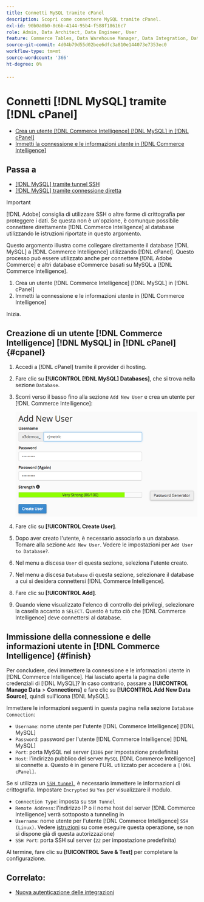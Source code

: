```yaml
---
title: Connetti MySQL tramite cPanel
description: Scopri come connettere MySQL tramite cPanel.
exl-id: 90b0a0b0-8c6b-4144-95b4-f588f18616c7
role: Admin, Data Architect, Data Engineer, User
feature: Commerce Tables, Data Warehouse Manager, Data Integration, Data Import/Export, SQL Report Builder
source-git-commit: 4d04b79d55d02bee6dfc3a810e144073e7353ec0
workflow-type: tm+mt
source-wordcount: '366'
ht-degree: 0%

---
```


# Connetti [!DNL MySQL] tramite [!DNL cPanel]

* [Crea un utente  [!DNL Commerce Intelligence] [!DNL MySQL] in [!DNL cPanel]](#cpanel)
* [Immetti la connessione e le informazioni utente in  [!DNL Commerce Intelligence]](#finish)

## Passa a

* [[!DNL MySQL] tramite tunnel SSH](../integrations/mysql-via-ssh-tunnel.md)
* [[!DNL MySQL] tramite connessione diretta](../integrations/mysql-via-a-direct-connection.md)

>[!IMPORTANT]
>
>[!DNL Adobe] consiglia di utilizzare SSH o altre forme di crittografia per proteggere i dati. Se questa non è un&#39;opzione, è comunque possibile connettere direttamente [!DNL Commerce Intelligence] al database utilizzando le istruzioni riportate in questo argomento.

Questo argomento illustra come collegare direttamente il database [!DNL MySQL] a [!DNL Commerce Intelligence] utilizzando [!DNL cPanel]. Questo processo può essere utilizzato anche per connettere [!DNL Adobe Commerce] e altri database eCommerce basati su MySQL a [!DNL Commerce Intelligence].

1. Crea un utente [!DNL Commerce Intelligence] [!DNL MySQL] in [!DNL cPanel]
1. Immetti la connessione e le informazioni utente in [!DNL Commerce Intelligence]

Inizia.

## Creazione di un utente [!DNL Commerce Intelligence] [!DNL MySQL] in [!DNL cPanel] {#cpanel}

1. Accedi a [!DNL cPanel] tramite il provider di hosting.
1. Fare clic su **[!UICONTROL [!DNL MySQL] Databases]**, che si trova nella sezione `Database`.
1. Scorri verso il basso fino alla sezione `Add New User` e crea un utente per [!DNL Commerce Intelligence]:

   ![interfaccia dei database MySQL del pannello che mostra il modulo utente per la creazione](../../../assets/create-mbi-mysql-user-cpanel.png)

1. Fare clic su **[!UICONTROL Create User]**.
1. Dopo aver creato l&#39;utente, è necessario associarlo a un database. Tornare alla sezione `Add New User`. Vedere le impostazioni per `Add User to Database?`.
1. Nel menu a discesa `User` di questa sezione, seleziona l&#39;utente creato.
1. Nel menu a discesa `Database` di questa sezione, selezionare il database a cui si desidera connettersi [!DNL Commerce Intelligence].
1. Fare clic su **[!UICONTROL Add]**.
1. Quando viene visualizzato l&#39;elenco di controllo dei privilegi, selezionare la casella accanto a `SELECT`. Questo è tutto ciò che [!DNL Commerce Intelligence] deve connettersi al database.

## Immissione della connessione e delle informazioni utente in [!DNL Commerce Intelligence] {#finish}

Per concludere, devi immettere la connessione e le informazioni utente in [!DNL Commerce Intelligence]. Hai lasciato aperta la pagina delle credenziali di [!DNL MySQL]? In caso contrario, passare a **[!UICONTROL Manage Data** > **Connections]** e fare clic su **[!UICONTROL Add New Data Source]**, quindi sull&#39;icona [!DNL MySQL].

Immettere le informazioni seguenti in questa pagina nella sezione `Database Connection`:

* `Username`: nome utente per l&#39;utente [!DNL Commerce Intelligence] [!DNL MySQL]
* `Password`: password per l&#39;utente [!DNL Commerce Intelligence] [!DNL MySQL]
* `Port`: porta MySQL nel server (`3306` per impostazione predefinita)
* `Host`: l&#39;indirizzo pubblico del server `MySQL` [!DNL Commerce Intelligence] si connette a. Questo è in genere l&#39;URL utilizzato per accedere a `[!DNL cPanel]`.

Se si utilizza un [`SSH tunnel`](../integrations/mysql-via-ssh-tunnel.md), è necessario immettere le informazioni di crittografia. Impostare `Encrypted` su `Yes` per visualizzare il modulo.

* `Connection Type`: imposta su `SSH Tunnel`
* `Remote Address`: l&#39;indirizzo IP o il nome host del server [!DNL Commerce Intelligence] verrà sottoposto a tunneling in
* `Username`: nome utente per l&#39;utente [!DNL Commerce Intelligence] `SSH (Linux)`. Vedere [istruzioni](../../../data-analyst/importing-data/integrations/mysql-via-ssh-tunnel.md) su come eseguire questa operazione, se non si dispone già di questa autorizzazione)
* `SSH Port`: porta SSH sul server (`22` per impostazione predefinita)

Al termine, fare clic su **[!UICONTROL Save & Test]** per completare la configurazione.

## Correlato:

* [Nuova autenticazione delle integrazioni](https://experienceleague.adobe.com/docs/commerce-knowledge-base/kb/how-to/mbi-reauthenticating-integrations.html?lang=it)
